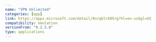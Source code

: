 ```yaml
---
name: "VPN Unlimited"
categories: [app]
link: https://apps.microsoft.com/detail/9nrqblr605rg?hl=en-us&gl=US
compatibility: emulation
versionFrom: "9.2.5.0"
type: applications
---
```



